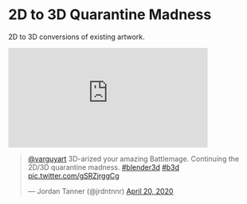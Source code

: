# 2D to 3D Quarantine Madness
2D to 3D conversions of existing artwork.
<br/> 
<iframe width="400" height="200" src="https://www.newgrounds.com/content/embed.php?id=SkwSj" frameborder="0" allowfullscreen></iframe>
<br/> 
<blockquote class="twitter-tweet" data-theme="dark"><p lang="en" dir="ltr"><a href="https://twitter.com/varguyart?ref_src=twsrc%5Etfw">@varguyart</a> 3D-arized your amazing Battlemage. Continuing the 2D/3D quarantine madness. <a href="https://twitter.com/hashtag/blender3d?src=hash&amp;ref_src=twsrc%5Etfw">#blender3d</a> <a href="https://twitter.com/hashtag/b3d?src=hash&amp;ref_src=twsrc%5Etfw">#b3d</a> <a href="https://t.co/gSRZjrggCg">pic.twitter.com/gSRZjrggCg</a></p>&mdash; Jordan Tanner (@jrdntnnr) <a href="https://twitter.com/jrdntnnr/status/1252205522847248384?ref_src=twsrc%5Etfw">April 20, 2020</a></blockquote> <script async src="https://platform.twitter.com/widgets.js" charset="utf-8"></script>
